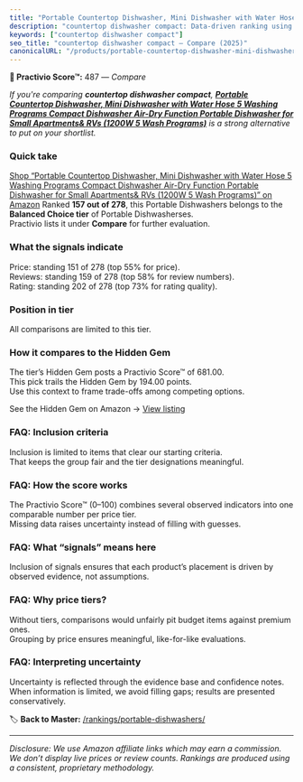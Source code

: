```yaml
---
title: "Portable Countertop Dishwasher, Mini Dishwasher with Water Hose 5 Washing Programs Compact Dishwasher Air-Dry Function Portable Dishwasher for Small Apartments& RVs (1200W 5 Wash Programs)"
description: "countertop dishwasher compact: Data-driven ranking using the Practivio Score™. Positioned by quality, value, demand, findability, momentum."
keywords: ["countertop dishwasher compact"]
seo_title: "countertop dishwasher compact — Compare (2025)"
canonicalURL: "/products/portable-countertop-dishwasher-mini-dishwasher-with-water-hose-5-washing-programs-compact-dishwasher-air-dry-function-portable-dishwasher-for-small-apartments-rvs-1200w-5-wash-programs-B0CTQQFLKZ/"
---
```


**🛒 Practivio Score™:** 487 — _Compare_


*If you're comparing **countertop dishwasher compact**, **[Portable Countertop Dishwasher, Mini Dishwasher with Water Hose 5 Washing Programs Compact Dishwasher Air-Dry Function Portable Dishwasher for Small Apartments& RVs (1200W 5 Wash Programs)](https://www.amazon.com/dp/B0CTQQFLKZ?tag=practivio-20)** is a strong alternative to put on your shortlist.*
### Quick take
[Shop “Portable Countertop Dishwasher, Mini Dishwasher with Water Hose 5 Washing Programs Compact Dishwasher Air-Dry Function Portable Dishwasher for Small Apartments& RVs (1200W 5 Wash Programs)” on Amazon](https://www.amazon.com/dp/B0CTQQFLKZ?tag=practivio-20)
Ranked **157 out of 278**, this Portable Dishwashers belongs to the **Balanced Choice tier** of Portable Dishwasherses.  
Practivio lists it under **Compare** for further evaluation.

### What the signals indicate
Price: standing 151 of 278 (top 55% for price).  
Reviews: standing 159 of 278 (top 58% for review numbers).  
Rating: standing 202 of 278 (top 73% for rating quality).  

### Position in tier
All comparisons are limited to this tier.

### How it compares to the Hidden Gem
The tier’s Hidden Gem posts a Practivio Score™ of 681.00.  
This pick trails the Hidden Gem by 194.00 points.  
Use this context to frame trade-offs among competing options.  

See the Hidden Gem on Amazon → [View listing](https://www.amazon.com/dp/B0B9GJFNLX?tag=practivio-20)

### FAQ: Inclusion criteria
Inclusion is limited to items that clear our starting criteria.  
That keeps the group fair and the tier designations meaningful.

### FAQ: How the score works
The Practivio Score™ (0–100) combines several observed indicators into one comparable number per price tier.  
Missing data raises uncertainty instead of filling with guesses.

### FAQ: What “signals” means here
Inclusion of signals ensures that each product’s placement is driven by observed evidence, not assumptions.

### FAQ: Why price tiers?
Without tiers, comparisons would unfairly pit budget items against premium ones.  
Grouping by price ensures meaningful, like-for-like evaluations.

### FAQ: Interpreting uncertainty
Uncertainty is reflected through the evidence base and confidence notes.  
When information is limited, we avoid filling gaps; results are presented conservatively.

<!-- Missing template for Compare/CompareWithinPriceClass -->


🏷️ **Back to Master:** [/rankings/portable-dishwashers/](/rankings/portable-dishwashers/)

---
_Disclosure: We use Amazon affiliate links which may earn a commission. We don’t display live prices or review counts. Rankings are produced using a consistent, proprietary methodology._
